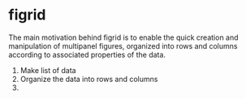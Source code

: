 # figrid

The main motivation behind figrid is to enable the quick creation and manipulation of multipanel figures, organized into rows and columns according to associated properties of the data.

1. Make list of data
2. Organize the data into rows and columns
3. 